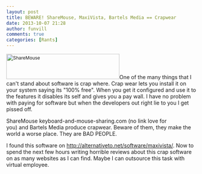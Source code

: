 ```yaml
---
layout: post
title: BEWARE! ShareMouse, MaxiVista, Bartels Media == Crapwear
date: 2013-10-07 21:28
author: funvill
comments: true
categories: [Rants]
---
```

<img class="size-medium wp-image-3495 alignright" style="font-size: 12px; line-height: 18px;" alt="ShareMouse" src="http://blog.abluestar.com/public/uploads/2013/10/ShareMouse-300x67.png" width="300" height="67" />One of the many things that I can't stand about software is crap where. Crap wear lets you install it on your system saying its "100% free". When you get it configured and use it to the features it disables its self and gives you a pay wall. I have no problem with paying for software but when the developers out right lie to you I get pissed off.

ShareMouse keyboard-and-mouse-sharing.com (no link love for you) and Bartels Media produce crapwear. Beware of them, they make the world a worse place. They are BAD PEOPLE.

I found this software on <a href="http://alternativeto.net/software/maxivista/">http://alternativeto.net/software/maxivista/</a>. Now to spend the next few hours writing horrible reviews about this crap software on as many websites as I can find. Maybe I can outsource this task with virtual employee.

&nbsp;
